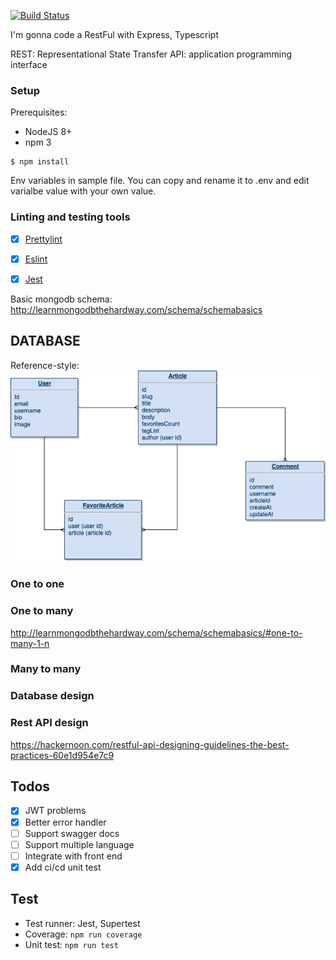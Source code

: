 [![Build Status](https://travis-ci.com/tranlehaiquan/nodejs-api-realworld.svg?branch=master)](https://travis-ci.com/tranlehaiquan/nodejs-api-realworld)

I'm gonna code a RestFul with Express, Typescript

REST: Representational State Transfer
API: application programming interface

### Setup

Prerequisites:

- NodeJS 8+
- npm 3

```
$ npm install
```

Env variables in sample file. You can copy and rename it to .env and edit varialbe value with your own value.

### Linting and testing tools

- [x] [Prettylint](https://github.com/ikatyang/prettylint)
- [x] [Eslint](https://eslint.org/)
- [x] [Jest](https://github.com/facebook/jest)

 
Basic mongodb schema: http://learnmongodbthehardway.com/schema/schemabasics

## DATABASE

Reference-style: 
![alt text][database design]

### One to one
### One to many
http://learnmongodbthehardway.com/schema/schemabasics/#one-to-many-1-n

### Many to many

### Database design

### Rest API design
https://hackernoon.com/restful-api-designing-guidelines-the-best-practices-60e1d954e7c9


## Todos

- [x] JWT problems
- [x] Better error handler
- [ ] Support swagger docs
- [ ] Support multiple language
- [ ] Integrate with front end
- [x] Add ci/cd unit test

## Test

- Test runner: Jest, Supertest
- Coverage: `npm run coverage`
- Unit test: `npm run test`

[database design]: ./public/images/realworld-database.jpg "Logo Title Text 2"
